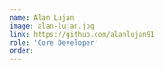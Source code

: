 ```yaml
---
name: Alan Lujan
image: alan-lujan.jpg
link: https://github.com/alanlujan91
role: 'Core Developer'
order: 
---
```

